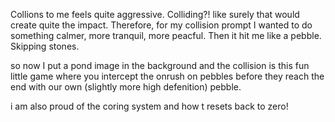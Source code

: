 Collions to me feels quite aggressive. Colliding?! like surely that would create quite the impact. Therefore, for my collision prompt I wanted to do something calmer, more tranquil, more peacful. Then it hit me like a pebble. Skipping stones.

so now I put a pond image in the background and the collision is this fun little game where you intercept the onrush on pebbles before they reach the end with our own (slightly more high defenition) pebble. 

i am also proud of the coring system and how t resets back to zero!